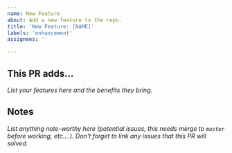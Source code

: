 ```yaml
---
name: New Feature
about: Add a new feature to the repo.
title: 'New Feature: [NAME]'
labels: 'enhancement'
assignees: ''

---
```


## This PR adds...

*List your features here and the benefits they bring.*

## Notes

*List anything note-worthy here (potential issues, this needs merge to `master` before working, etc....).*
*Don't forget to link any issues that this PR will solved.*
